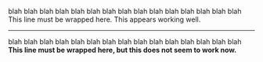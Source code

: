 
blah blah blah blah blah blah blah blah blah blah blah blah blah blah blah This line must be wrapped here. This appears working well.

---

blah blah blah blah blah blah blah blah blah blah blah blah blah blah blah **This line must be wrapped here, but this does not seem to work now.**
